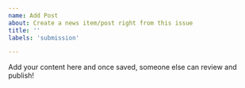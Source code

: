 ```yaml
---
name: Add Post
about: Create a news item/post right from this issue
title: ''
labels: 'submission'

---
```


Add your content here and once saved, someone else can review and publish!
